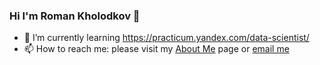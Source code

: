 ### Hi I'm Roman Kholodkov 👋
- 🌱 I’m currently learning https://practicum.yandex.com/data-scientist/
- 📫 How to reach me: please visit my [About Me](https://Chikitonik.github.io/) page or [email me](mailto:chikitonik@gmail.com?subject=[GitHub]%20Source%20Han%20Sans)

<!--
**Chikitonik/Chikitonik** is a ✨ _special_ ✨ repository because its `README.md` (this file) appears on your GitHub profile.

Here are some ideas to get you started:

- 🔭 I’m currently working on ...
- 🌱 I’m currently learning ...
- 👯 I’m looking to collaborate on ...
- 🤔 I’m looking for help with ...
- 💬 Ask me about ...
- 📫 How to reach me: ...
- 😄 Pronouns: ...
- ⚡ Fun fact: ...
-->
